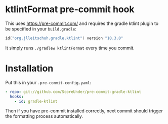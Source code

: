 # ktlintFormat pre-commit hook

This uses https://pre-commit.com/ and requires the gradle ktlint plugin to be specified in your `build.gradle`:

```kotlin
id("org.jlleitschuh.gradle.ktlint") version "10.3.0"
```

It simply runs `./gradlew ktlintFormat` every time you commit.

# Installation

Put this in your `.pre-commit-config.yaml`:

```yaml
- repo: git://github.com/ScoreUnder/pre-commit-gradle-ktlint
  hooks:
    - id: gradle-ktlint
```

Then if you have pre-commit installed correctly, next commit should trigger the formatting process automatically.
